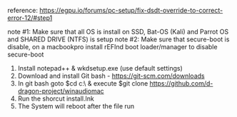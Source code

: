 reference: https://egpu.io/forums/pc-setup/fix-dsdt-override-to-correct-error-12/#step1

note #1: Make sure that all OS is install on SSD, Bat-OS (Kali) and Parrot OS and SHARED DRIVE (NTFS) is setup
note #2: Make sure that secure-boot is disable, on a macbookpro install rEFInd boot loader/manager to disable secure-boot

1. Install notepad++ & wkdsetup.exe (use default settings)
2. Download and install Git bash - https://git-scm.com/downloads
3. In git bash goto $cd c:\ & execute $git clone https://github.com/d-dragon-project/winaudiomac
4. Run the shorcut install.lnk
5. The System will reboot after the file run
